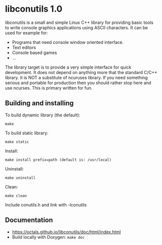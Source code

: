 libconutils 1.0
===============

libconutils is a small and simple Linux C++ library for providing
basic tools to write console graphics applications using ASCII characters.
It can be used for example for:
 * Programs that need console window oriented interface.
 * Text editors
 * Console based games
 * ...

The library target is to provide a very simple interface for quick development.
It does not depend on anything more that the standard C/C++ library.
It is NOT a substitute of ncuruses library. If you need something serious and portable
for production then you should rather stop here and use ncurses.
This is primary written for fun.

Building and installing
-----------------------
To build dynamic library (the default):

    make

To build static library:

    make static
    
Install:

    make install prefix=path (default is: /usr/local)
    
Uninstall:

    make uninstall
    
Clean:

    make clean

Include conutils.h and link with -lconutils

Documentation
-------------
* https://octals.github.io/libconutils/doc/html/index.html
* Build locally with Doxygen: `make doc`
